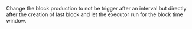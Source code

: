 Change the block production to not be trigger after an interval but directly after the creation of last block and let the executor run for the block time window.
